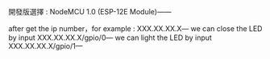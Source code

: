 開發版選擇 : NodeMCU 1.0 (ESP-12E Module)——

after get the ip number，for example : XXX.XX.XX.X—
we can close the LED by input XXX.XX.XX.X/gpio/0—
we can light the LED by input XXX.XX.XX.X/gpio/1—
